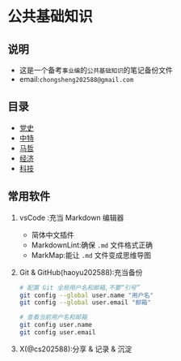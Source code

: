 # 公共基础知识

## 说明

- 这是一个备考`事业编`的`公共基础知识`的笔记备份文件
- email:`chongsheng202588@gmail.com`

## 目录

- [党史](./党历.md)
- [中特](./中特.md)
- [马哲](./马哲.md)
- [经济](./经济.md)
- [科技](./科技.md)

## 常用软件

1. vsCode :充当 Markdown 编辑器
    - 简体中文插件
    - MarkdownLint:确保 `.md` 文件格式正确
    - MarkMap:能让 `.md` 文件变成思维导图
2. Git & GitHub(haoyu202588):充当备份

    ```sh
    # 配置 Git 全局用户名和邮箱,不要“引号”
    git config --global user.name "用户名"
    git config --global user.email "邮箱"

    # 查看当前用户名和邮箱
    git config user.name
    git config user.email
    ```

3. X(@cs202588):分享 & 记录 & 沉淀
